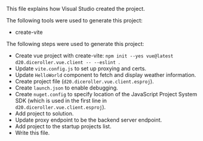 This file explains how Visual Studio created the project.

The following tools were used to generate this project:
- create-vite

The following steps were used to generate this project:
- Create vue project with create-vite: `npm init --yes vue@latest d20.diceroller.vue.client -- --eslint `.
- Update `vite.config.js` to set up proxying and certs.
- Update `HelloWorld` component to fetch and display weather information.
- Create project file (`d20.diceroller.vue.client.esproj`).
- Create `launch.json` to enable debugging.
- Create `nuget.config` to specify location of the JavaScript Project System SDK (which is used in the first line in `d20.diceroller.vue.client.esproj`).
- Add project to solution.
- Update proxy endpoint to be the backend server endpoint.
- Add project to the startup projects list.
- Write this file.
